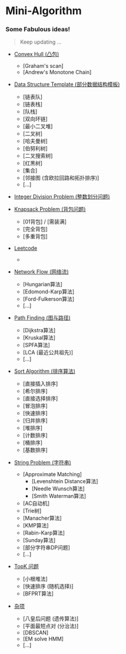 <!--
 * @Author: Puffrora
 * @Date: 2019-08-14 23:25:22
 * @LastModifiedBy: Puffrora
 * @LastEditTime: 2020-10-17 19:28:27
-->
# Mini-Algorithm

### Some Fabulous ideas!


> Keep updating ...


+ [Convex Hull (凸包)](https://github.com/Forcrush/Mini-Algorithm/tree/master/Convex%20Hull)
	+ [Graham's scan]
	+ [Andrew's Monotone Chain]


+ [Data Structure Template (部分数据结构模板)](https://github.com/Forcrush/Mini-Algorithm/tree/master/Data%20Structure%20Template)
	+ [链表队]
	+ [链表栈]
	+ [队栈]
	+ [双向环链]
	+ [最小二叉堆]
	+ [二叉树]
	+ [哈夫曼树]
	+ [伯努利树]
	+ [二叉搜索树]
	+ [红黑树]
	+ [集合]
	+ [邻接图 (含欧拉回路和拓扑排序)]
	+ [...]

+ [Integer Division Problem (整数划分问题)](https://github.com/Forcrush/Mini-Algorithm/tree/master/Integer%20Division%20Problem)


+ [Knapsack Problem (背包问题)](https://github.com/Forcrush/Mini-Algorithm/tree/master/Knapsack%20Problem)
	+ [01背包] / [需装满]
	+ [完全背包]
	+ [多重背包]


+ [Leetcode](https://github.com/Forcrush/Mini-Algorithm/tree/master/Leetcode)
	+ <i class="fa fa-refresh fa-spin"></i>

+ [Network Flow (网络流)](https://github.com/Forcrush/Mini-Algorithm/tree/master/Network%20Flow)
	+ [Hungarian算法]
	+ [Edomond-Karp算法]
	+ [Ford-Fulkerson算法]
	+ [...]

+ [Path Finding (图与路径)](https://github.com/Forcrush/Mini-Algorithm/tree/master/Path%20Finding)
	+ [Dijkstra算法]
	+ [Kruskal算法]
	+ [SPFA算法]
	+ [LCA (最近公共祖先)]
	+ [...]


+ [Sort Algorithm (排序算法)](https://github.com/Forcrush/Mini-Algorithm/tree/master/Sort%20Algorithm)
	+ [直接插入排序]
	+ [希尔排序]
	+ [直接选择排序]
	+ [冒泡排序]
	+ [快速排序]
	+ [归并排序]
	+ [堆排序]
	+ [计数排序]
	+ [桶排序]
	+ [基数排序]
	
	
+ [String Problem (字符串)](https://github.com/Forcrush/Mini-Algorithm/tree/master/String%20Problem)
	+ [Approximate Matching]
		+ [Levenshtein Distance算法]
		+ [Needle Wunsch算法]
		+ [Smith Waterman算法]
	+ [AC自动机]
	+ [Trie树]
	+ [Manacher算法]
	+ [KMP算法]
	+ [Rabin-Karp算法]
	+ [Sunday算法]
	+ [部分字符串DP问题]
	+ [...]


+ [TopK 问题](https://github.com/Forcrush/Mini-Algorithm/tree/master/TopK%20Problem)
	+ [小根堆法]
	+ [快速排序 (随机选择)]
	+ [BFPRT算法]


+ [杂项](https://github.com/Forcrush/Mini-Algorithm/tree/master/Zz%20Mess)
	+ [八皇后问题 (遗传算法)]
	+ [平面最短点对 (分治法)]
	+ [DBSCAN]
	+ [EM solve HMM]
	+ [...]





<script defer src="https://use.fontawesome.com/releases/v5.0.13/js/all.js"></script> 
<script defer src="https://use.fontawesome.com/releases/v5.0.13/js/v4-shims.js"></script> 

<link rel="stylesheet" href="https://use.fontawesome.com/releases/v5.0.13/css/all.css">